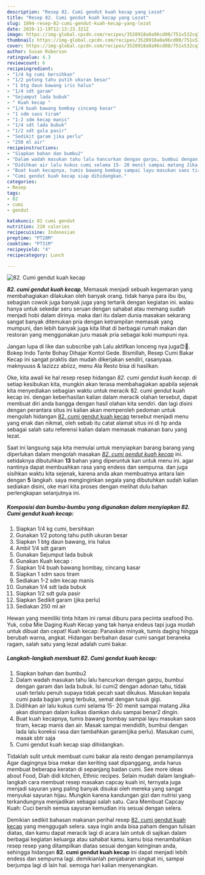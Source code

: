 ```yaml
---
description: "Resep 82. Cumi gendut kuah kecap yang Lezat"
title: "Resep 82. Cumi gendut kuah kecap yang Lezat"
slug: 1894-resep-82-cumi-gendut-kuah-kecap-yang-lezat
date: 2020-11-19T12:13:23.321Z
image: https://img-global.cpcdn.com/recipes/3528918a0a96cd00/751x532cq70/82-cumi-gendut-kuah-kecap-foto-resep-utama.jpg
thumbnail: https://img-global.cpcdn.com/recipes/3528918a0a96cd00/751x532cq70/82-cumi-gendut-kuah-kecap-foto-resep-utama.jpg
cover: https://img-global.cpcdn.com/recipes/3528918a0a96cd00/751x532cq70/82-cumi-gendut-kuah-kecap-foto-resep-utama.jpg
author: Susan Roberson
ratingvalue: 4.3
reviewcount: 6
recipeingredient:
- "1/4 kg cumi bersihkan"
- "1/2 potong tahu putih ukuran besar"
- "1 btg daun bawang iris halus"
- "1/4 sdt garam"
- "Sejumput lada bubuk"
- " Kuah kecap "
- "1/4 buah bawang bombay cincang kasar"
- "1 sdm saos tiram"
- "1-2 sdm kecap manis"
- "1/4 sdt lada bubuk"
- "1/2 sdt gula pasir"
- "Sedikit garam jika perlu"
- "250 ml air"
recipeinstructions:
- "Siapkan bahan dan bumbu2"
- "Dalam wadah masukan tahu lalu hancurkan dengan garpu, bumbui dengan garam dan lada bubuk. Isi cumi2 dengan adonan tahu, tidak usah terlalu penuh supaya tidak pecah saat dikukus. Masukan kepala cumi pada bagian yang terbuka, semat dengan tusuk gigi."
- "Didihkan air lalu kukus cumi selama 15- 20 menit sampai matang Jika akan disimpan dalam kulkas diamkan dulu sampai benar2 dingin."
- "Buat kuah kecapnya, tumis bawang bombay sampai layu masukan saos tiram, kecap manis dan air. Masak sampai mendidih, bumbui dengan lada lalu koreksi rasa dan tambahkan garam(jika perlu). Masukan cumi, masak sbtr saja"
- "Cumi gendut kuah kecap siap dihidangkan."
categories:
- Resep
tags:
- 82
- cumi
- gendut

katakunci: 82 cumi gendut 
nutrition: 228 calories
recipecuisine: Indonesian
preptime: "PT28M"
cooktime: "PT31M"
recipeyield: "4"
recipecategory: Lunch

---
```



![82. Cumi gendut kuah kecap](https://img-global.cpcdn.com/recipes/3528918a0a96cd00/751x532cq70/82-cumi-gendut-kuah-kecap-foto-resep-utama.jpg)

<b><i>82. cumi gendut kuah kecap</i></b>, Memasak menjadi sebuah kegemaran yang membahagiakan dilakukan oleh banyak orang. tidak hanya para ibu ibu, sebagian cowok juga banyak juga yang tertarik dengan kegiatan ini. walau hanya untuk sekedar seru seruan dengan sahabat atau memang sudah menjadi hobi dalam dirinya. maka dari itu dalam dunia masakan sekarang sangat banyak ditemukan pria dengan ketrampilan memasak yang mumpuni, dan lebih banyak juga kita lihat di berbagai rumah makan dan restoran yang menggunakan juru masak pria sebagai koki mumpuni nya.

Jangan lupa di like dan subscribe yah Lalu aktifkan lonceng nya juga😊🤗. Bokep Indo Tante Bohay Dihajar Kontol Gede. Bismillah, Resep Cumi Bakar Kecap ini sangat praktis dan mudah dikerjakan sendiri, rasanyaaa. maknyuuss &amp; lazizzz abiizz, menu Ala Resto bisa di hasilkan.

Oke, kita awali ke hal resep resep hidangan <i>82. cumi gendut kuah kecap</i>. di setiap kesibukan kita, mungkin akan terasa membahagiakan apabila sejenak kita menyediakan sebagian waktu untuk meracik 82. cumi gendut kuah kecap ini. dengan keberhasilan kalian dalam meracik olahan tersebut, dapat membuat diri anda bangga dengan hasil olahan kita sendiri. dan lagi disini dengan perantara situs ini kalian akan memperoleh pedoman untuk mengolah hidangan <u>82. cumi gendut kuah kecap</u> tersebut menjadi menu yang enak dan nikmat, oleh sebab itu catat alamat situs ini di hp anda sebagai salah satu referensi kalian dalam memasak makanan baru yang lezat.


Saat ini langsung saja kita memulai untuk menyiapkan barang barang yang diperlukan dalam mengolah masakan <u><i>82. cumi gendut kuah kecap</i></u> ini. setidaknya dibutuhkan <b>13</b> bahan yang diperuntuk kan untuk menu ini. agar nantinya dapat membuahkan rasa yang endess dan sempurna. dan juga sisihkan waktu kita sejenak, karena anda akan membuatnya antara lain dengan <b>5</b> langkah. saya menginginkan segala yang dibutuhkan sudah kalian sediakan disini, oke mari kita proses dengan melihat dulu bahan perlengkapan selanjutnya ini.

<!--inarticleads1-->

##### Komposisi dan bumbu-bumbu yang digunakan dalam menyiapkan 82. Cumi gendut kuah kecap:

1. Siapkan 1/4 kg cumi, bersihkan
1. Gunakan 1/2 potong tahu putih ukuran besar
1. Siapkan 1 btg daun bawang, iris halus
1. Ambil 1/4 sdt garam
1. Gunakan Sejumput lada bubuk
1. Gunakan  Kuah kecap :
1. Siapkan 1/4 buah bawang bombay, cincang kasar
1. Siapkan 1 sdm saos tiram
1. Sediakan 1-2 sdm kecap manis
1. Gunakan 1/4 sdt lada bubuk
1. Siapkan 1/2 sdt gula pasir
1. Siapkan Sedikit garam (jika perlu)
1. Sediakan 250 ml air


Hewan yang memiliki tinta hitam ini ramai diburu para pecinta seafood lho. Yuk, coba Mie Daging Kuah Kecap yang tak hanya endeus tapi juga mudah untuk dibuat dan cepat! Kuah kecap: Panaskan minyak, tumis daging hingga berubah warna, angkat. Hidangan berbahan dasar cumi sangat beraneka ragam, salah satu yang lezat adalah cumi bakar. 

<!--inarticleads2-->

##### Langkah-langkah membuat 82. Cumi gendut kuah kecap:

1. Siapkan bahan dan bumbu2
1. Dalam wadah masukan tahu lalu hancurkan dengan garpu, bumbui dengan garam dan lada bubuk. Isi cumi2 dengan adonan tahu, tidak usah terlalu penuh supaya tidak pecah saat dikukus. Masukan kepala cumi pada bagian yang terbuka, semat dengan tusuk gigi.
1. Didihkan air lalu kukus cumi selama 15- 20 menit sampai matang Jika akan disimpan dalam kulkas diamkan dulu sampai benar2 dingin.
1. Buat kuah kecapnya, tumis bawang bombay sampai layu masukan saos tiram, kecap manis dan air. Masak sampai mendidih, bumbui dengan lada lalu koreksi rasa dan tambahkan garam(jika perlu). Masukan cumi, masak sbtr saja
1. Cumi gendut kuah kecap siap dihidangkan.


Tidaklah sulit untuk membuat cumi bakar ala resto dengan penampilannya Agar dagingnya bisa mekar dan keriting saat dipanggang, anda harus membuat beberapa keratan di sepanjang badan cumi. See more ideas about Food, Diah didi kitchen, Ethnic recipes. Selain mudah dalam langkah-langkah cara membuat resep masakan capcay kuah ini, ternyata juga menjadi sayuran yang paling banyak disukai oleh mereka yang sangat menyukai sayuran hijau. Mungkin karena kandungan gizi dan nutrisi yang terkandungnya menjadikan sebagai salah satu. Cara Membuat Capcay Kuah: Cuci bersih semua sayuran kemudian iris sesuai dengan selera. 

Demikian sedikit bahasan makanan perihal resep <u>82. cumi gendut kuah kecap</u> yang menggugah selera. saya ingin anda bisa paham dengan tulisan diatas, dan kamu dapat meracik lagi di acara lain untuk di sajikan dalam berbagai kegiatan keluarga atau sahabat kamu. kamu bisa menambahkan resep resep yang ditampilkan diatas sesuai dengan keinginan anda, sehingga hidangan <b>82. cumi gendut kuah kecap</b> ini dapat menjadi lebih endess dan sempurna lagi. demikianlah penjabaran singkat ini, sampai berjumpa lagi di lain hal. semoga hari kalian menyenangkan.
